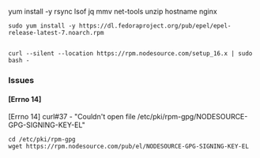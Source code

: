 





yum install -y rsync lsof jq mmv net-tools unzip hostname nginx

```shell
sudo yum install -y https://dl.fedoraproject.org/pub/epel/epel-release-latest-7.noarch.rpm
```



```shell

curl --silent --location https://rpm.nodesource.com/setup_16.x | sudo bash -
```





### Issues

#### [Errno 14] 

[Errno 14] curl#37 - "Couldn't open file /etc/pki/rpm-gpg/NODESOURCE-GPG-SIGNING-KEY-EL"

```shell
cd /etc/pki/rpm-gpg
wget https://rpm.nodesource.com/pub/el/NODESOURCE-GPG-SIGNING-KEY-EL
```


